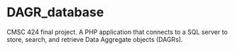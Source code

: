 # DAGR_database
CMSC 424 final project. A PHP application that connects to a SQL server to store, search, and retrieve Data Aggregate objects (DAGRs). 
